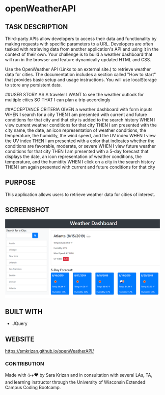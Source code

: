 # openWeatherAPI

## TASK DESCRIPTION
Third-party APIs allow developers to access their data and functionality by making requests with specific parameters to a URL. Developers are often tasked with retrieving data from another application's API and using it in the context of their own. Your challenge is to build a weather dashboard that will run in the browser and feature dynamically updated HTML and CSS.

Use the OpenWeather API (Links to an external site.) to retrieve weather data for cities. The documentation includes a section called "How to start" that provides basic setup and usage instructions. You will use localStorage to store any persistent data.

##USER STORY
AS A traveler
I WANT to see the weather outlook for multiple cities
SO THAT I can plan a trip accordingly

##ACCEPTANCE CRITERIA
GIVEN a weather dashboard with form inputs
WHEN I search for a city
THEN I am presented with current and future conditions for that city and that city is added to the search history
WHEN I view current weather conditions for that city
THEN I am presented with the city name, the date, an icon representation of weather conditions, the temperature, the humidity, the wind speed, and the UV index
WHEN I view the UV index
THEN I am presented with a color that indicates whether the conditions are favorable, moderate, or severe
WHEN I view future weather conditions for that city
THEN I am presented with a 5-day forecast that displays the date, an icon representation of weather conditions, the temperature, and the humidity
WHEN I click on a city in the search history
THEN I am again presented with current and future conditions for that city

## PURPOSE
This application allows users to retrieve weather data for cities of interest.

## SCREENSHOT
<img src="./assets/weather-dashboard.png" alt="a glimpse of the openWeather user interface">

## BUILT WITH
* JQuery

## WEBSITE
https://smkrizan.github.io/openWeatherAPI/

### CONTRIBUTION
Made with ☕+❤️ by Sara Krizan and in consultation with several LAs, TA, and learning instructor through the University of Wisconsin Extended Campus Coding Bootcamp.
